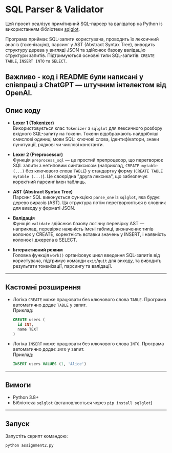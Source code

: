 # SQL Parser & Validator

Цей проєкт реалізує примітивний SQL-парсер та валідатор на Python із використанням бібліотеки [sqlglot](https://github.com/tobymao/sqlglot). 

Програма приймає SQL-запити користувача, проводить їх лексичний аналіз (токенізацію), парсинг у AST (Abstract Syntax Tree), виводить структуру дерева у вигляді JSON та здійснює базову валідацію структури запитів. Підтримуються основні типи SQL-запитів: `CREATE TABLE`, `INSERT INTO` та `SELECT`.

Важливо -
код і README були написані у співпраці з ChatGPT — штучним інтелектом від OpenAI.
---

## Опис коду

- **Lexer 1 (Tokenizer)**  
  Використовується клас `Tokenizer` з `sqlglot` для лексичного розбору вхідного SQL-запиту на токени. Токени відображають найдрібніші смислові одиниці мови SQL: ключові слова, ідентифікатори, знаки пунктуації, рядкові чи числові константи.

- **Lexer 2 (Preprocessor)**  
  Функція `preprocess_sql` — це простий препроцесор, що перетворює SQL запити з нетиповим синтаксисом (наприклад, `CREATE mytable (...)` без ключового слова `TABLE`) у стандартну форму (`CREATE TABLE mytable (...)`). Це своєрідна "друга лексика", що забезпечує коректний парсинг імен таблиць.

- **AST (Abstract Syntax Tree)**  
  Парсинг SQL виконується функцією `parse_one` із `sqlglot`, яка будує дерево виразів (AST). Ця структура потім перетворюється в словник для виводу у форматі JSON.

- **Валідація**  
  Функція `validate` здійснює базову логічну перевірку AST — наприклад, перевіряє наявність імені таблиці, визначених типів колонок у CREATE, коректність вставки значень у INSERT, і наявність колонок і джерела в SELECT.

- **Інтерактивний режим**  
  Головна функція `work()` організовує цикл введення SQL-запитів від користувача, підтримує команди `exit`/`quit` для виходу, та виводить результати токенізації, парсингу та валідації.

---

## Кастомні розширення

- Логіка `CREATE` може працювати без ключового слова `TABLE`. Програма автоматично додає `TABLE` у запит.  
  Приклад:  
  ```sql
  CREATE users (
    id INT,
    name TEXT
  )
- Логіка `INSERT` може працювати без ключового слова `INTO`. Програма автоматично додає `INTO` у запит.  
  Приклад:  
  ```sql
  INSERT users VALUES (1, 'Alice')
---

## Вимоги

- Python 3.8+
- Бібліотека `sqlglot` (встановлюється через `pip install sqlglot`)

---

## Запуск

Запустіть скрипт командою:

```bash
python assignment2.py
